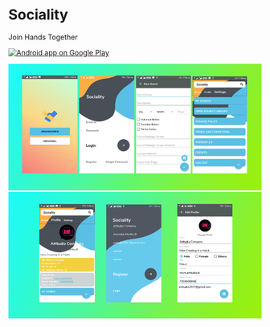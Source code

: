 # Sociality
Join Hands Together

<a href="https://play.google.com/store/apps/details?id=com.sociality">
  <img alt="Android app on Google Play" src="https://developer.android.com/images/brand/en_app_rgb_wo_45.png" />
</a>

![Sociality](https://github.com/anandhamurthy/Sociality/blob/master/screenshot/ss1.png)
![Sociality](https://github.com/anandhamurthy/Sociality/blob/master/screenshot/ss2.png)
